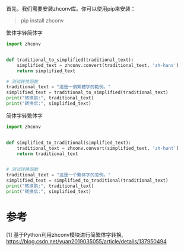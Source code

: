 首先，我们需要安装zhconv库。你可以使用pip来安装：

>pip install zhconv

繁体字转简体字

```python
import zhconv


def traditional_to_simplified(traditional_text):
    simplified_text = zhconv.convert(traditional_text, 'zh-hans')
    return simplified_text

# 测试转换函数
traditional_text = "這是一個繁體字的範例。"
simplified_text = traditional_to_simplified(traditional_text)
print("转换前:", traditional_text)
print("转换后:", simplified_text)
```

简体字转繁体字

```python
import zhconv


def simplified_to_traditional(simplified_text):
    traditional_text = zhconv.convert(simplified_text, 'zh-hant')
    return traditional_text


# 测试转换函数
traditional_text = "这是一个繁体字的范例。"
simplified_text = simplified_to_traditional(traditional_text)
print("转换前:", traditional_text)
print("转换后:", simplified_text)
```

# 参考

[1] 基于Python利用zhconv模块进行简繁体字转换, https://blog.csdn.net/yuan2019035055/article/details/137950494